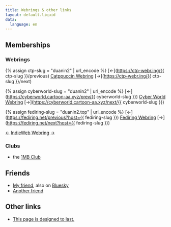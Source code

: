 ```yaml
---
title: Webrings & other links
layout: default.liquid
data:
  language: en
---
```


## Memberships
### Webrings
{% assign ctp-slug = "duanin2" | url_encode %}
[&larr;](https://ctp-webr.ing/{{ ctp-slug }}/previous)
[Catppuccin Webring](https://ctp-webr.ing/)
[&rarr;](https://ctp-webr.ing/{{ ctp-slug }}/next)

{% assign cyberworld-slug = "duanin2" | url_encode %}
[&larr;](https://cyberworld.cartoon-aa.xyz/prev/{{ cyberworld-slug }})
[Cyber World Webring](https://cyberworld.cartoon-aa.xyz/)
[&rarr;](https://cyberworld.cartoon-aa.xyz/next/{{ cyberworld-slug }})

{% assign fediring-slug = "duanin2.top" | url_encode %}
[&larr;](https://fediring.net/previous?host={{ fediring-slug }})
[Fediring Webring](https://fediring.net/)
[&rarr;](https://fediring.net/next?host={{ fediring-slug }})

[&larr;](https://xn--sr8hvo.ws/previous)
[IndieWeb Webring](https://xn--sr8hvo.ws)
[&rarr;](https://xn--sr8hvo.ws/next)

### Clubs
- the [1MB Club](https://1mb.club)

## Friends
- [My friend](http://lasermtv07.com/), also on [Bluesky](https://bsky.app/profile/lasermtv07.bsky.social)
- [Another friend](https://bsky.app/profile/septavelkomozny.czesky.online)

## Other links
- [This page is designed to last.](http://jeffhuang.com/designed_to_last/)